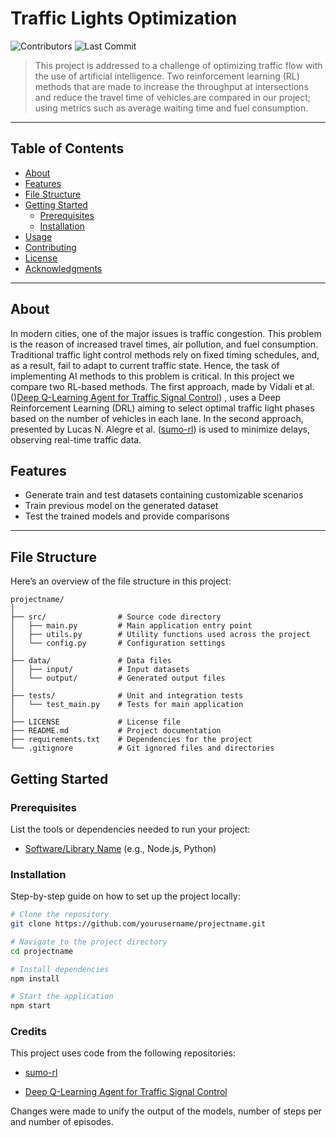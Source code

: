 # Traffic Lights Optimization

![Contributors](https://img.shields.io/github/contributors/lifalb/Traffic-Lights-Optimization)
![Last Commit](https://img.shields.io/github/last-commit/lifalb/Traffic-Lights-Optimization)

> This project is addressed to a challenge of optimizing traffic flow with the use of artificial intelligence. Two reinforcement learning (RL) methods that are made to increase the throughput at intersections and reduce the travel time of vehicles are compared in our project; using metrics such as average waiting time and fuel consumption.

---

## Table of Contents

- [About](#about)
- [Features](#features)
- [File Structure](#file-structure)
- [Getting Started](#getting-started)
  - [Prerequisites](#prerequisites)
  - [Installation](#installation)
- [Usage](#usage)
- [Contributing](#contributing)
- [License](#license)
- [Acknowledgments](#acknowledgments)

---

## About

In modern cities, one of the major issues is traffic congestion. This problem is the reason of increased travel times, air pollution, and fuel consumption. Traditional traffic light control methods rely on fixed timing schedules, and, as a result, fail to adapt to current traffic state. Hence, the task of implementing AI methods to this problem is critical.
In this project we compare two RL-based methods. The first approach, made by Vidali et al. ()[Deep Q-Learning Agent for Traffic Signal Control](https://github.com/AndreaVidali/Deep-QLearning-Agent-for-Traffic-Signal-Control)) , uses a Deep Reinforcement Learning (DRL) aiming to select optimal traffic light phases based on the number of vehicles in each lane. In the second approach, presented by Lucas N. Alegre et al. ([sumo-rl](https://github.com/LucasAlegre/sumo-rl)) is used to minimize delays, observing real-time traffic data.


## Features

- Generate train and test datasets containing customizable scenarios
- Train previous model on the generated dataset
- Test the trained models and provide comparisons


---
## File Structure

Here’s an overview of the file structure in this project:

```plaintext
projectname/
│
├── src/                # Source code directory
│   ├── main.py         # Main application entry point
│   ├── utils.py        # Utility functions used across the project
│   └── config.py       # Configuration settings
│
├── data/               # Data files
│   ├── input/          # Input datasets
│   └── output/         # Generated output files
│
├── tests/              # Unit and integration tests
│   └── test_main.py    # Tests for main application
│
├── LICENSE             # License file
├── README.md           # Project documentation
├── requirements.txt    # Dependencies for the project
└── .gitignore          # Git ignored files and directories
```

## Getting Started

### Prerequisites

List the tools or dependencies needed to run your project:
- [Software/Library Name](link) (e.g., Node.js, Python)

### Installation

Step-by-step guide on how to set up the project locally:

```bash
# Clone the repository
git clone https://github.com/yourusername/projectname.git

# Navigate to the project directory
cd projectname

# Install dependencies
npm install

# Start the application
npm start
```

### Credits

This project uses code from the following repositories:

- [sumo-rl](https://github.com/LucasAlegre/sumo-rl)  

- [Deep Q-Learning Agent for Traffic Signal Control](https://github.com/AndreaVidali/Deep-QLearning-Agent-for-Traffic-Signal-Control)  
  
 Changes were made to unify the output of the models, number of steps per and number of episodes.
